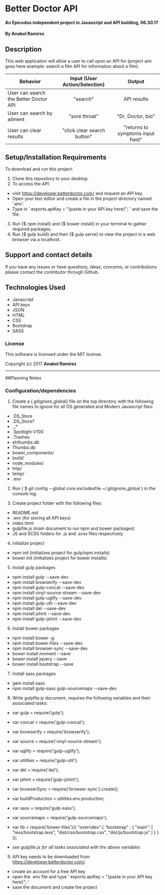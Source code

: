 # Better Doctor API

#### An Epicodus independent project in Javascript and API building, 06.30.17

#### **By Anabel Ramirez**

## Description

This web application will allow a user to call upon an API for (project aim goes here example: search a film API for information about a film).

|Behavior| Input (User Action/Selection) |Output|
|---|:---:|:---:|
|User can search the Better Doctor API| "search"|API results|
|User can search by ailment|"sore throat"|"Dr. Doctor, bio"|
|User can clear results|"click clear search button"|"returns to symptoms input field"|

## Setup/Installation Requirements

To download and run this project:
1. Clone this repository to your desktop.
2. To access the API:
  * visit https://developer.betterdoctor.com/ and request an API key.
  * Open your text editor and create a file in the project directory named '.env'.
  * Type in ' exports.apiKey = "{paste in your API key here}"; ' and save the file.
3. Run {$ npm install} and {$ bower install} in your terminal to gather required packages.
4. Run {$ gulp build} and then {$ gulp serve} to view the project in a web browser via a localhost.


## Support and contact details

If you have any issues or have questions, ideas, concerns, or contributions please contact the contributor through Github.

## Technologies Used

* Javascript
* API keys
* JSON
* HTML
* CSS
* Bootstrap
* SASS

### License
This software is licensed under the MIT license.

Copyright (c) 2017 **Anabel Ramirez**
_________________________________________________

##Planning Notes

### Configuration/dependencies
1. Create a {.gitignore_global} file on the top directory with the following file names to ignore for all OS generated and Modern Javascript files:
  - .DS_Store
  - .DS_Store?
  - ._\*
  - .Spotlight-V100
  - .Trashes
  - ehthumbs.db
  - Thumbs.db
  - bower_components/
  - build/
  - node_modules/
  - tmp/
  - temp/
  - .env

2. Run {	$ git config --global core.excludesfile ~/.gitignore_global } in the console log.

3. Create project folder with the following files:
  - README.md
  - .env (for storing all API keys)
  - index.html
  - gulpfile.js (main document to run npm and bower packages)
  - JS and SCSS folders for .js and .scss files respectively

4. initialize project
  - npm init (initializes project for gulp/npm installs)
  - bower init (initializes project for bower installs)

5. Install gulp packages
  - npm install gulp --save-dev
  - npm install browserify --save-dev
  - npm install gulp-concat --save-dev
  - npm install vinyl-source-stream --save-dev
  - npm install gulp-uglify --save-dev
  - npm install gulp-util --save-dev
  - npm install del --save-dev
  - npm install jshint --save-dev
  - npm install gulp-jshint --save-dev  

6. Install bower packages
  - npm install bower -g
  - npm install bower-files --save-dev
  - npm install browser-sync --save-dev
  - bower install moment --save
  - bower install jquery --save
  - bower install bootstrap --save

7. Install sass packages
  - gem install sass
  - npm install gulp-sass gulp-sourcemaps --save-dev

8. Write gulpfile.js document, requires the following variables and their associated tasks:
  - var gulp = require('gulp');
  - var concat = require('gulp-concat');
  - var browserify = require('browserify');
  - var source = require('vinyl-source-stream');
  - var uglify = require('gulp-uglify');
  - var utilities = require('gulp-util');
  - var del = require('del');
  - var jshint = require('gulp-jshint');
  - var browserSync = require('browser-sync').create();
  - var buildProduction = utilities.env.production;
  - var sass = require('gulp-sass');
  - var sourcemaps = require('gulp-sourcemaps');
  - var lib = require('bower-files')({
   "overrides":{
    "bootstrap" : {
     "main": [
      "less/bootstrap.less",
      "dist/css/bootstrap.css",
      "dist/js/bootstrap.js"
      ]
     }
   }
  });
  
  - *see gulpfile.js for all tasks associated with the above variables*
9. API key needs to be downloaded from https://developer.betterdoctor.com/.
  - create an account for a free API key
  - open the .env file and type ' exports.apiKey = "{paste in your API key here}"; '
  - save the document and create the project
